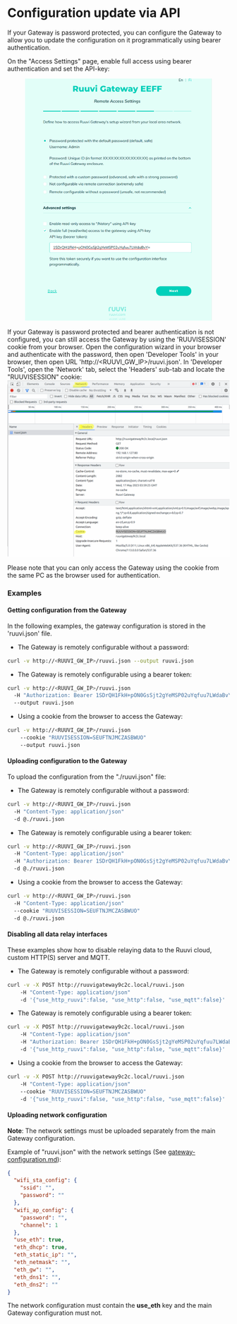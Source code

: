 # Configuration update via API

If your Gateway is password protected, you can configure the Gateway to allow you to update the configuration on it programmatically using bearer authentication.

On the "Access Settings" page, enable full access using bearer authentication and set the API-key:

<figure><img src="../.gitbook/assets/Screenshot from 2023-06-27 22-32-38.png" alt=""><figcaption></figcaption></figure>

If your Gateway is password protected and bearer authentication is not configured, you can still access the Gateway by using the 'RUUVISESSION' cookie from your browser. Open the configuration wizard in your browser and authenticate with the password, then open 'Developer Tools' in your browser, then open URL 'http://\<RUUVI\_GW\_IP>/ruuvi.json'. In 'Developer Tools', open the 'Network' tab, select the 'Headers' sub-tab and locate the "RUUVISESSION" cookie:\
![](<../.gitbook/assets/image (2).png>)

Please note that you can only access the Gateway using the cookie from the same PC as the browser used for authentication.

### Examples

#### Getting configuration from the Gateway

In the following examples, the gateway configuration is stored in the 'ruuvi.json' file.

* The Gateway is remotely configurable without a password:

```bash
curl -v http://<RUUVI_GW_IP>/ruuvi.json --output ruuvi.json
```

* The Gateway is remotely configurable using a bearer token:

```bash
curl -v http://<RUUVI_GW_IP>/ruuvi.json 
  -H "Authorization: Bearer 1SDrQH1FkH+pON0GsSjt2gYeMSP02uYqfuu7LWdaBvY=" 
  --output ruuvi.json
```

* Using a cookie from the browser to access the Gateway:

```bash
curl -v http://<RUUVI_GW_IP>/ruuvi.json 
    --cookie "RUUVISESSION=SEUFTNJMCZASBWUO" 
    --output ruuvi.json
```

#### Uploading configuration to the Gateway

To upload the configuration from the "./ruuvi.json" file:

* The Gateway is remotely configurable without a password:

```bash
curl -v http://<RUUVI_GW_IP>/ruuvi.json 
  -H "Content-Type: application/json" 
  -d @./ruuvi.json 
```

* The Gateway is remotely configurable using a bearer token:

```bash
curl -v http://<RUUVI_GW_IP>/ruuvi.json 
  -H "Content-Type: application/json" 
  -H "Authorization: Bearer 1SDrQH1FkH+pON0GsSjt2gYeMSP02uYqfuu7LWdaBvY=" 
  -d @./ruuvi.json 
```

* Using a cookie from the browser to access the Gateway:

```bash
curl -v http://<RUUVI_GW_IP>/ruuvi.json 
  -H "Content-Type: application/json" 
  --cookie "RUUVISESSION=SEUFTNJMCZASBWUO" 
  -d @./ruuvi.json 
```

#### Disabling all data relay interfaces

These examples show how to disable relaying data to the Ruuvi cloud, custom HTTP(S) server and MQTT.

* The Gateway is remotely configurable without a password:

```bash
curl -v -X POST http://ruuvigateway9c2c.local/ruuvi.json 
    -H "Content-Type: application/json" 
    -d '{"use_http_ruuvi":false, "use_http":false, "use_mqtt":false}'
```

* The Gateway is remotely configurable using a bearer token:

```bash
curl -v -X POST http://ruuvigateway9c2c.local/ruuvi.json 
    -H "Content-Type: application/json" 
    -H "Authorization: Bearer 1SDrQH1FkH+pON0GsSjt2gYeMSP02uYqfuu7LWdaBvY=" 
    -d '{"use_http_ruuvi":false, "use_http":false, "use_mqtt":false}'
```

* Using a cookie from the browser to access the Gateway:

```bash
curl -v -X POST http://ruuvigateway9c2c.local/ruuvi.json 
    -H "Content-Type: application/json" 
    --cookie "RUUVISESSION=SEUFTNJMCZASBWUO" 
    -d '{"use_http_ruuvi":false, "use_http":false, "use_mqtt":false}'
```

#### Uploading network configuration

**Note**: The network settings must be uploaded separately from the main Gateway configuration.

Example of "ruuvi.json" with the network settings (See [gateway-configuration.md](../data-formats/gateway-configuration.md "mention")):

```json
{
  "wifi_sta_config": {
    "ssid": "",
    "password": ""
  },
  "wifi_ap_config": {
    "password": "",
    "channel": 1
  },
  "use_eth": true,
  "eth_dhcp": true,
  "eth_static_ip": "",
  "eth_netmask": "",
  "eth_gw": "",
  "eth_dns1": "",
  "eth_dns2": ""
}
```

The network configuration must contain the **use\_eth** key and the main Gateway configuration must not.
